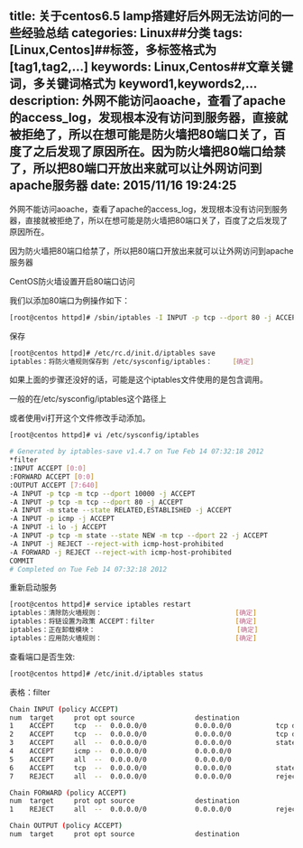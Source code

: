 title: 关于centos6.5 lamp搭建好后外网无法访问的一些经验总结
categories: Linux##分类
tags: [Linux,Centos]##标签，多标签格式为 [tag1,tag2,...]
keywords: Linux,Centos##文章关键词，多关键词格式为 keyword1,keywords2,...
description: 外网不能访问aoache，查看了apache的access_log，发现根本没有访问到服务器，直接就被拒绝了，所以在想可能是防火墙把80端口关了，百度了之后发现了原因所在。因为防火墙把80端口给禁了，所以把80端口开放出来就可以让外网访问到apache服务器
date: 2015/11/16 19:24:25 
---
外网不能访问aoache，查看了apache的access_log，发现根本没有访问到服务器，直接就被拒绝了，所以在想可能是防火墙把80端口关了，百度了之后发现了原因所在。

因为防火墙把80端口给禁了，所以把80端口开放出来就可以让外网访问到apache服务器

CentOS防火墙设置开启80端口访问

我们以添加80端口为例操作如下：
``` bash
[root@centos httpd]# /sbin/iptables -I INPUT -p tcp --dport 80 -j ACCEPT
``` 
保存

<!--more-->

``` bash
[root@centos httpd]# /etc/rc.d/init.d/iptables save
iptables：将防火墙规则保存到 /etc/sysconfig/iptables：     [确定]
``` 
如果上面的步骤还没好的话，可能是这个iptables文件使用的是包含调用。

一般的在/etc/sysconfig/iptables这个路径上

或者使用vi打开这个文件修改手动添加。
``` bash
[root@centos httpd]# vi /etc/sysconfig/iptables

# Generated by iptables-save v1.4.7 on Tue Feb 14 07:32:18 2012
*filter
:INPUT ACCEPT [0:0]
:FORWARD ACCEPT [0:0]
:OUTPUT ACCEPT [7:640]
-A INPUT -p tcp -m tcp --dport 10000 -j ACCEPT
-A INPUT -p tcp -m tcp --dport 80 -j ACCEPT
-A INPUT -m state --state RELATED,ESTABLISHED -j ACCEPT
-A INPUT -p icmp -j ACCEPT
-A INPUT -i lo -j ACCEPT
-A INPUT -p tcp -m state --state NEW -m tcp --dport 22 -j ACCEPT
-A INPUT -j REJECT --reject-with icmp-host-prohibited
-A FORWARD -j REJECT --reject-with icmp-host-prohibited
COMMIT
# Completed on Tue Feb 14 07:32:18 2012
``` 
重新启动服务
``` bash
[root@centos httpd]# service iptables restart
iptables：清除防火墙规则：                                 [确定]
iptables：将链设置为政策 ACCEPT：filter                    [确定]
iptables：正在卸载模块：                                   [确定]
iptables：应用防火墙规则：                                 [确定]
``` 
查看端口是否生效:
``` bash
[root@centos httpd]# /etc/init.d/iptables status
``` 
表格：filter
``` bash
Chain INPUT (policy ACCEPT)
num  target     prot opt source               destination
1    ACCEPT     tcp  --  0.0.0.0/0            0.0.0.0/0           tcp dpt:10000
2    ACCEPT     tcp  --  0.0.0.0/0            0.0.0.0/0           tcp dpt:80
3    ACCEPT     all  --  0.0.0.0/0            0.0.0.0/0           state RELATED,
4    ACCEPT     icmp --  0.0.0.0/0            0.0.0.0/0
5    ACCEPT     all  --  0.0.0.0/0            0.0.0.0/0
6    ACCEPT     tcp  --  0.0.0.0/0            0.0.0.0/0           state NEW tcp
7    REJECT     all  --  0.0.0.0/0            0.0.0.0/0           reject-with ic

Chain FORWARD (policy ACCEPT)
num  target     prot opt source               destination
1    REJECT     all  --  0.0.0.0/0            0.0.0.0/0           reject-with ic

Chain OUTPUT (policy ACCEPT)
num  target     prot opt source               destination
``` 